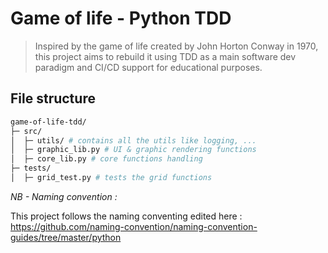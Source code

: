 # Game of life - Python TDD

> Inspired by the game of life created by John Horton Conway in 1970, this project aims to rebuild it using TDD as a main software dev paradigm and CI/CD support for educational purposes.


## File structure

```bash
game-of-life-tdd/
├─ src/
│  ├─ utils/ # contains all the utils like logging, ...
│  ├─ graphic_lib.py # UI & graphic rendering functions
│  ├─ core_lib.py # core functions handling
├─ tests/
│  ├─ grid_test.py # tests the grid functions
```

*NB -  Naming convention :*

This project follows the naming conventing edited here : https://github.com/naming-convention/naming-convention-guides/tree/master/python